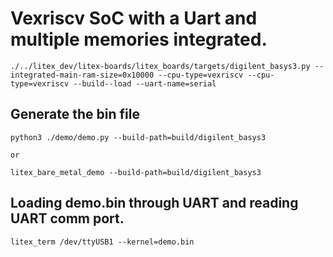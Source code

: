 # Vexriscv SoC with a Uart and multiple memories integrated.

```
./../litex_dev/litex-boards/litex_boards/targets/digilent_basys3.py --integrated-main-ram-size=0x10000 --cpu-type=vexriscv --cpu-type=vexriscv --build--load --uart-name=serial

```
## Generate the bin file

```
python3 ./demo/demo.py --build-path=build/digilent_basys3 

or

litex_bare_metal_demo --build-path=build/digilent_basys3
```

## Loading demo.bin through UART and reading UART comm port.
```
litex_term /dev/ttyUSB1 --kernel=demo.bin

```